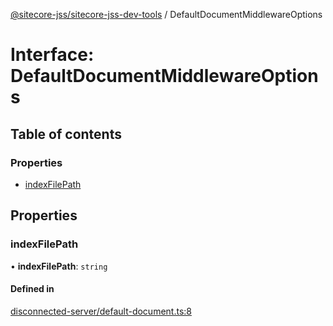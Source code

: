 [@sitecore-jss/sitecore-jss-dev-tools](../README.md) / DefaultDocumentMiddlewareOptions

# Interface: DefaultDocumentMiddlewareOptions

## Table of contents

### Properties

- [indexFilePath](DefaultDocumentMiddlewareOptions.md#indexfilepath)

## Properties

### indexFilePath

• **indexFilePath**: `string`

#### Defined in

[disconnected-server/default-document.ts:8](https://github.com/Sitecore/jss/blob/0b8b1fca9/packages/sitecore-jss-dev-tools/src/disconnected-server/default-document.ts#L8)
